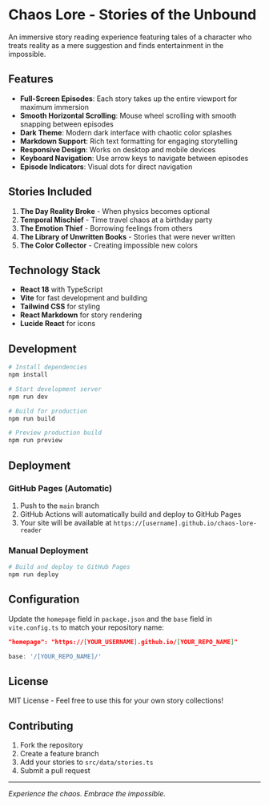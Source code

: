 # Chaos Lore - Stories of the Unbound

An immersive story reading experience featuring tales of a character who treats reality as a mere suggestion and finds entertainment in the impossible.

## Features

- **Full-Screen Episodes**: Each story takes up the entire viewport for maximum immersion
- **Smooth Horizontal Scrolling**: Mouse wheel scrolling with smooth snapping between episodes
- **Dark Theme**: Modern dark interface with chaotic color splashes
- **Markdown Support**: Rich text formatting for engaging storytelling
- **Responsive Design**: Works on desktop and mobile devices
- **Keyboard Navigation**: Use arrow keys to navigate between episodes
- **Episode Indicators**: Visual dots for direct navigation

## Stories Included

1. **The Day Reality Broke** - When physics becomes optional
2. **Temporal Mischief** - Time travel chaos at a birthday party  
3. **The Emotion Thief** - Borrowing feelings from others
4. **The Library of Unwritten Books** - Stories that were never written
5. **The Color Collector** - Creating impossible new colors

## Technology Stack

- **React 18** with TypeScript
- **Vite** for fast development and building
- **Tailwind CSS** for styling
- **React Markdown** for story rendering
- **Lucide React** for icons

## Development

```bash
# Install dependencies
npm install

# Start development server
npm run dev

# Build for production
npm run build

# Preview production build
npm run preview
```

## Deployment

### GitHub Pages (Automatic)

1. Push to the `main` branch
2. GitHub Actions will automatically build and deploy to GitHub Pages
3. Your site will be available at `https://[username].github.io/chaos-lore-reader`

### Manual Deployment

```bash
# Build and deploy to GitHub Pages
npm run deploy
```

## Configuration

Update the `homepage` field in `package.json` and the `base` field in `vite.config.ts` to match your repository name:

```json
"homepage": "https://[YOUR_USERNAME].github.io/[YOUR_REPO_NAME]"
```

```typescript
base: '/[YOUR_REPO_NAME]/'
```

## License

MIT License - Feel free to use this for your own story collections!

## Contributing

1. Fork the repository
2. Create a feature branch
3. Add your stories to `src/data/stories.ts`
4. Submit a pull request

---

*Experience the chaos. Embrace the impossible.*